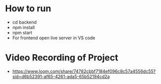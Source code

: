 #  How to run
  - cd backend
  - npm install
  - npm start
  - For frontend open live server in VS code

# Video Recording of Project
  - https://www.loom.com/share/74782cbbf7184ef096c8c57a4556dc55?sid=d6b52391-af65-4261-ada5-65b52194cd2a
